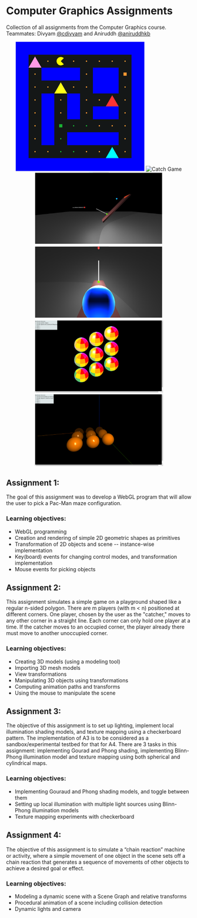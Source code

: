 # Computer Graphics Assignments
Collection of all assignments from the Computer Graphics course.
Teammates: Divyam [@cdivyam](https://github.com/cdivyam) and Aniruddh [@aniruddhkb](https://github.com/aniruddhkb)

<p align="center">
  <img src="./Assignment_1_Pacman/More/Screenshots/Dragged_and_dropped.png" width="350" title="Pacman">
  <img src="https://github.com/user-attachments/assets/2e2d7cc1-652f-4b4b-ba13-331f0e5ab208" width="350" alt="Catch Game">
  <img src="./Assignment_4_Pendulum_Animations_with_Collisions/Screenshots/entire scene.png" width="350" title="Pendulum">
  <img src="./Assignment_4_Pendulum_Animations_with_Collisions/Screenshots/camera attached to moving part.png" width="350" title="POV">
  <img src="./Assignment_3_Lighting_and_Textures/Screenshots/t3_1.png" width="350" title="Textures">
  <img src="./Assignment_3_Lighting_and_Textures/Screenshots/t1_2.png" width="350" title="Shading">
</p>

## Assignment 1:
The goal of this assignment was to develop a WebGL program that will allow the user to pick a Pac-Man maze configuration.

### Learning objectives:
- WebGL programming 
- Creation and rendering of simple 2D geometric shapes as primitives
- Transformation of 2D objects and scene -- instance-wise implementation
- Key(board) events for changing control modes, and transformation implementation 
- Mouse events for picking objects

## Assignment 2:
This assignment simulates a simple game on a playground shaped like a regular n-sided polygon. There are m players (with m < n) positioned at different corners. One player, chosen by the user as the "catcher," moves to any other corner in a straight line. Each corner can only hold one player at a time. If the catcher moves to an occupied corner, the player already there must move to another unoccupied corner.

### Learning objectives:
- Creating 3D models (using a modeling tool)
- Importing 3D mesh models
- View transformations
- Manipulating 3D objects using transformations
- Computing animation paths and transforms
- Using the mouse to manipulate the scene

## Assignment 3:
The objective of this assignment is to set up lighting, implement local illumination shading models, and texture mapping using a checkerboard pattern. The implementation of A3 is to be considered as a sandbox/experimental testbed for that for A4. There are 3 tasks in this assignment: implementing Gourad and Phong shading, implementing Blinn-Phong illumination model and texture mapping using both spherical and cylindrical maps.

### Learning objectives:
- Implementing Gouraud and Phong shading models, and toggle between them
- Setting up local illumination with multiple light sources using Blinn-Phong illumination models
- Texture mapping experiments with checkerboard

## Assignment 4:
The objective of this assignment is to simulate a “chain reaction” machine or activity, where a simple movement of one object in the scene sets off a chain reaction that generates a sequence of movements of other objects to achieve a desired goal or effect.

### Learning objectives:
- Modeling a dynamic scene with a Scene Graph and relative transforms
- Procedural animation of a scene including collision detection
- Dynamic lights and camera
